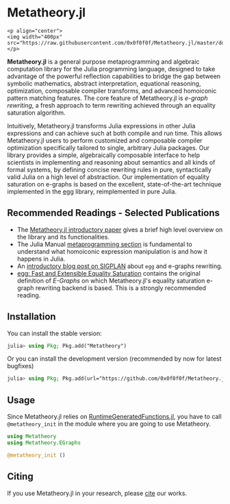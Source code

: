 # Metatheory.jl

```@raw html
<p align="center">
<img width="400px" src="https://raw.githubusercontent.com/0x0f0f0f/Metatheory.jl/master/docs/src/assets/dragon.jpg"/>
</p>
```

**Metatheory.jl** is a general purpose metaprogramming and algebraic computation library for the Julia programming language, designed to take advantage of the powerful reflection capabilities to bridge the gap between symbolic mathematics, abstract interpretation, equational reasoning, optimization, composable compiler transforms, and advanced
homoiconic pattern matching features. The core feature of Metatheory.jl is *e-graph rewriting*, a fresh approach to term rewriting achieved through an equality saturation algorithm.

Intuitively, Metatheory.jl transforms Julia expressions
in other Julia expressions and can achieve such at both compile and run time. This allows Metatheory.jl users to perform customized and composable compiler optimization specifically tailored to single, arbitrary Julia packages.
Our library provides a simple, algebraically composable interface to help scientists in implementing and reasoning about semantics and all kinds of formal systems, by defining concise rewriting rules in pure, syntactically valid Julia on a high level of abstraction. Our implementation of equality saturation on e-graphs is based on the excellent, state-of-the-art technique implemented in the [egg](https://egraphs-good.github.io/) library, reimplemented in pure Julia.



## Recommended Readings - Selected Publications

- The [Metatheory.jl introductory paper](https://joss.theoj.org/papers/10.21105/joss.03078#) gives a brief high level overview on the library and its functionalities.
- The Julia Manual [metaprogramming section](https://docs.julialang.org/en/v1/manual/metaprogramming/) is fundamental to understand what homoiconic expression manipulation is and how it happens in Julia.
- An [introductory blog post on SIGPLAN](https://blog.sigplan.org/2021/04/06/equality-saturation-with-egg/) about `egg` and e-graphs rewriting.
- [egg: Fast and Extensible Equality Saturation](https://dl.acm.org/doi/pdf/10.1145/3434304) contains the original definition of *E-Graphs* on which Metatheory.jl's equality saturation e-graph rewriting backend is based. This is a strongly recommended reading.

## Installation

You can install the stable version:
```julia
julia> using Pkg; Pkg.add("Metatheory")
```

Or you can install the development version (recommended by now for latest bugfixes)
```julia
julia> using Pkg; Pkg.add(url="https://github.com/0x0f0f0f/Metatheory.jl")
```

## Usage

Since Metatheory.jl relies on [RuntimeGeneratedFunctions.jl](https://github.com/SciML/RuntimeGeneratedFunctions.jl/), you have to call `@metatheory_init` in the module where you are going to use Metatheory.

```julia
using Metatheory
using Metatheory.EGraphs

@metatheory_init ()
```

## Citing

If you use Metatheory.jl in your research, please [cite](https://github.com/0x0f0f0f/Metatheory.jl/blob/master/CITATION.bib) our works.

